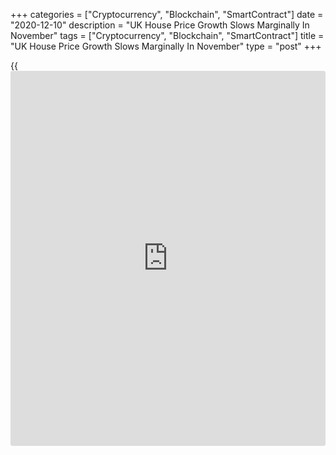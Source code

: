 +++
categories = ["Cryptocurrency", "Blockchain", "SmartContract"]
date = "2020-12-10"
description = "UK House Price Growth Slows Marginally In November"
tags = ["Cryptocurrency", "Blockchain", "SmartContract"]
title = "UK House Price Growth Slows Marginally In November"
type = "post"
+++

{{<iframe id="large-banner" src="https://www.bounty.group/#slide=12.0" width="100%" height="600" scrolling="no" style="border: 0px solid rgb(216, 221, 230); border-radius: 3px;">}}

The UK housing market showed solid trend in sales, demand and prices in
November but the pace of growth slowed from October, survey results from
the Royal Institution of Chartered Surveyors, or RICS, showed Thursday.

House prices continued to reveal a significant degree of upward pressure
with the latest balance coming in at 66 percent at the national level.
Nonetheless, this was marginally below the 67 percent seen in October.

A net balance of +27 percent of respondents cited an increase in new
buyer enquiries in November, but this was much smaller than the +42
percent posted in October.

A net balance of +16 percent of contributors reported an increase in
fresh listings coming onto the sales market. About 25 percent of
participants logged an increase in agreed sales in November though this
was down from 41 percent in October.

Looking ahead, near term sales expectations turned broadly neutral at
the national level. The balance declined to -4 percent from +15 percent
in October.

The expectations index for the next twelve months was also negative, at
-21 percent largely reflecting the weak employment outlook and the
withdrawal of the Stamp Duty holiday after March 2021.

For comments and feedback [contact](https://www.playgroundfx.com/contact/): editorial@rtt[news](https://www.letsplayfx.com/blog/forex-news-website/).com

[Economic News][1]

 **What parts of the world are seeing the best (and worst) economic
performances lately? Click[here][2] to check out our [Econ Scorecard][2]
and find out! See up-to-the-moment [ranking](https://www.playgroundfx.com/blog/crypto-exchange-ranking/)s for the best and worst
performers in [GDP][3], [unemployment rate][4], [inflation][2] and much
more.**

   1. www.rtt[news](https://www.letsplayfx.com/blog/forex-news-website/).com/Content/EconomicNews.aspx
   2. www.rtt[news](https://www.letsplayfx.com/blog/forex-news-website/).com/economic-scorecard/world-rank/CPI/highest-performance.aspx
   3. www.rtt[news](https://www.letsplayfx.com/blog/forex-news-website/).com/economic-scorecard/world-rank/GDP/highest-performance.aspx
   4. www.rtt[news](https://www.letsplayfx.com/blog/forex-news-website/).com/economic-scorecard/world-rank/unemployment-rate/lowest-performance.aspx